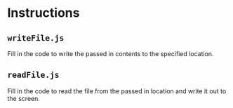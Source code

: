# Instructions

## `writeFile.js`

Fill in the code to write the passed in contents to the specified location.

## `readFile.js`

Fill in the code to read the file from the passed in location and write it out to the screen.